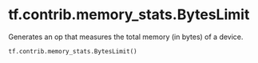 <div itemscope itemtype="http://developers.google.com/ReferenceObject">
<meta itemprop="name" content="tf.contrib.memory_stats.BytesLimit" />
<meta itemprop="path" content="Stable" />
</div>

# tf.contrib.memory_stats.BytesLimit

Generates an op that measures the total memory (in bytes) of a device.

``` python
tf.contrib.memory_stats.BytesLimit()
```

<!-- Placeholder for "Used in" -->
